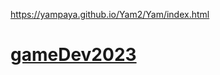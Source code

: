 https://yampaya.github.io/Yam2/Yam/index.html

<h1><a href="https://yampaya.github.io/Yam2/Yam/index.html">gameDev2023</a></h1>
